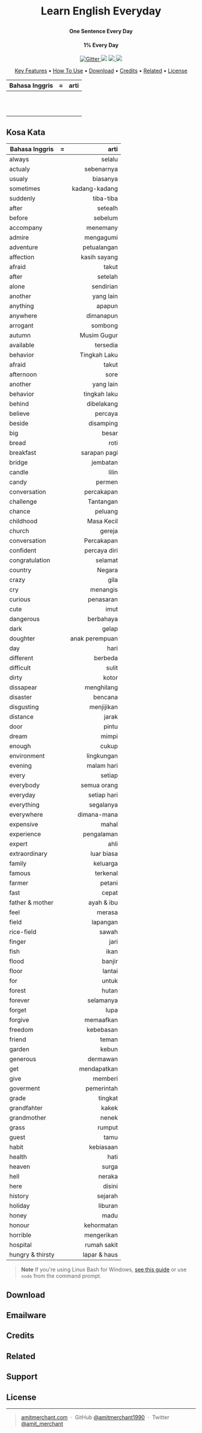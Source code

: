 
<h1 align="center">
  <br>

[//]: # (  <a href=""><img src="" alt="Markdownify" width="200"></a>)
  <br>
  Learn English Everyday
  <br>
</h1>

<h4 align="center">One Sentence Every Day</h4>
<h4 align="center">1% Every Day</h4>


<p align="center">
  <a href="https://badge.fury.io/js/electron-markdownify">
    <img src="https://badge.fury.io/js/electron-markdownify.svg"
         alt="Gitter">
  </a>
  <a href="https://gitter.im/amitmerchant1990/electron-markdownify"><img src="https://badges.gitter.im/amitmerchant1990/electron-markdownify.svg"></a>
  <a href="https://saythanks.io/to/bullredeyes@gmail.com">
      <img src="https://img.shields.io/badge/SayThanks.io-%E2%98%BC-1EAEDB.svg">
  </a>
  <a href="https://www.paypal.me/AmitMerchant">
    <img src="https://img.shields.io/badge/$-donate-ff69b4.svg?maxAge=2592000&amp;style=flat">
  </a>
</p>

<p align="center">
  <a href="#key-features">Key Features</a> •
  <a href="#how-to-use">How To Use</a> •
  <a href="#download">Download</a> •
  <a href="#credits">Credits</a> •
  <a href="#related">Related</a> •
  <a href="#license">License</a>
</p>

| Bahasa Inggris              | = |                       arti |
|-----------------------------|:-:|---------------------------:|
|            |   |              |
|  |   |  |
|            |   |    |
|              |   |          |
|             |   |        |
|            |   |                  |
|   |   |    |
|                  |   |          |
|          |   |       |
|            |   |               |
|         |   |  |

## Kosa Kata
| Bahasa Inggris   | = |           arti |                          
|------------------|:-:|---------------:|
| always           |   |         selalu |
| actualy          |   |     sebenarnya |
| usualy           |   |       biasanya |
| sometimes        |   |  kadang-kadang |
| suddenly         |   |      tiba-tiba |
| after            |   |        setealh |
| before           |   |        sebelum |
| accompany        |   |       menemany |
| admire           |   |      mengagumi |
| adventure        |   |    petualangan |
| affection        |   |   kasih sayang |
| afraid           |   |          takut |
| after            |   |        setelah |
| alone            |   |      sendirian |
| another          |   |      yang lain |
| anything         |   |         apapun |
| anywhere         |   |      dimanapun |
| arrogant         |   |        sombong |
| autumn           |   |    Musim Gugur |
| available        |   |       tersedia |
| behavior         |   |   Tingkah Laku |
| afraid           |   |          takut |
| afternoon        |   |           sore |
| another          |   |      yang lain |
| behavior         |   |   tingkah laku |
| behind           |   |     dibelakang |
| believe          |   |        percaya |
| beside           |   |      disamping |
| big              |   |          besar |
| bread            |   |           roti |
| breakfast        |   |   sarapan pagi |
| bridge           |   |       jembatan |
| candle           |   |          lilin |
| candy            |   |         permen |
| conversation     |   |     percakapan |
| challenge        |   |      Tantangan |
| chance           |   |        peluang |
| childhood        |   |     Masa Kecil |
| church           |   |         gereja |
| conversation     |   |     Percakapan |
| confident        |   |   percaya diri |
| congratulation   |   |        selamat |
| country          |   |         Negara |
| crazy            |   |           gila |
| cry              |   |       menangis |
| curious          |   |      penasaran |
| cute             |   |           imut |
| dangerous        |   |      berbahaya |
| dark             |   |          gelap |
| doughter         |   | anak perempuan |
| day              |   |           hari |
| different        |   |        berbeda |
| difficult        |   |          sulit |
| dirty            |   |          kotor |
| dissapear        |   |     menghilang |
| disaster         |   |        bencana |
| disgusting       |   |     menjijikan |
| distance         |   |          jarak |
| door             |   |          pintu |
| dream            |   |          mimpi |
| enough           |   |          cukup |
| environment      |   |     lingkungan |
| evening          |   |     malam hari |
| every            |   |         setiap |
| everybody        |   |    semua orang |
| everyday         |   |    setiap hari |
| everything       |   |      segalanya |
| everywhere       |   |    dimana-mana |
| expensive        |   |          mahal |
| experience       |   |     pengalaman |
| expert           |   |           ahli |
| extraordinary    |   |     luar biasa |
| family           |   |       keluarga |
| famous           |   |       terkenal |
| farmer           |   |         petani |
| fast             |   |          cepat |
| father & mother  |   |     ayah & ibu |
| feel             |   |         merasa |
| field            |   |       lapangan |
| rice-field       |   |          sawah |
| finger           |   |           jari |
| fish             |   |           ikan |
| flood            |   |         banjir |
| floor            |   |         lantai |
| for              |   |          untuk |
| forest           |   |          hutan |
| forever          |   |      selamanya |
| forget           |   |           lupa |
| forgive          |   |      memaafkan |
| freedom          |   |      kebebasan |
| friend           |   |          teman |
| garden           |   |          kebun |
| generous         |   |       dermawan |
| get              |   |    mendapatkan |
| give             |   |        memberi |
| goverment        |   |     pemerintah |
| grade            |   |        tingkat |
| grandfahter      |   |          kakek |
| grandmother      |   |          nenek |
| grass            |   |         rumput |
| guest            |   |           tamu |
| habit            |   |      kebiasaan |
| health           |   |           hati |
| heaven           |   |          surga |
| hell             |   |         neraka |
| here             |   |         disini |
| history          |   |        sejarah |
| holiday          |   |        liburan |
| honey            |   |           madu |
| honour           |   |     kehormatan |
| horrible         |   |     mengerikan |
| hospital         |   |    rumah sakit |
| hungry & thirsty |   |   lapar & haus |
> **Note**
> If you're using Linux Bash for Windows, [see this guide](https://www.howtogeek.com/261575/how-to-run-graphical-linux-desktop-applications-from-windows-10s-bash-shell/) or use `node` from the command prompt.


## Download


## Emailware

## Credits


## Related


## Support

## License

---

> [amitmerchant.com](https://www.amitmerchant.com) &nbsp;&middot;&nbsp;
> GitHub [@amitmerchant1990](https://github.com/amitmerchant1990) &nbsp;&middot;&nbsp;
> Twitter [@amit_merchant](https://twitter.com/amit_merchant)

